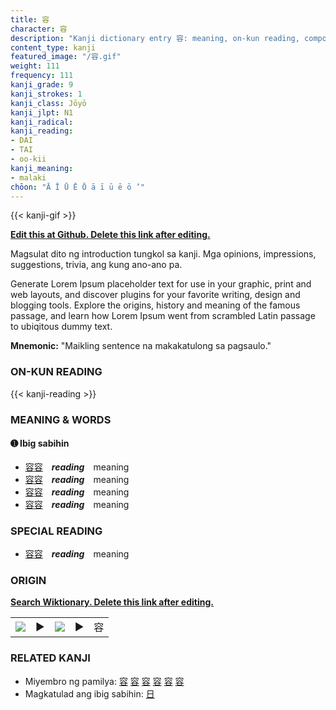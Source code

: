 ```yaml
---
title: 容
character: 容
description: "Kanji dictionary entry 容: meaning, on-kun reading, compounds, origin, related kanji"
content_type: kanji
featured_image: "/容.gif"
weight: 111
frequency: 111
kanji_grade: 9
kanji_strokes: 1
kanji_class: Jōyō
kanji_jlpt: N1
kanji_radical: 
kanji_reading: 
- DAI
- TAI
- oo-kii
kanji_meaning:
- malaki
chōon: "Ā Ī Ū Ē Ō ā ī ū ē ō ’"
---
```

[//]: # (Don't edit the line below. Kanji animated GIF code is automatically generated.)
{{< kanji-gif >}}

[//]: # (Edit below this line.)

**[Edit this at Github. Delete this link after editing.](https://github.com/tim0g/tim/tree/main/content/kanji/容/index.md)**

Magsulat dito ng introduction tungkol sa kanji. Mga opinions, impressions, suggestions, trivia, ang kung ano-ano pa.

Generate Lorem Ipsum placeholder text for use in your graphic, print and web layouts, and discover plugins for your favorite writing, design and blogging tools. Explore the origins, history and meaning of the famous passage, and learn how Lorem Ipsum went from scrambled Latin passage to ubiqitous dummy text.
 
**Mnemonic:** "Maikling sentence na makakatulong sa pagsaulo."

### ON-KUN READING

[//]: # (Don't edit the line below. ON-KUN READING code is automatically generated.)
{{< kanji-reading >}}

### MEANING & WORDS

#### ➊ **Ibig sabihin**
  - [容](../容)[容](../容)　***reading***　meaning
  - [容](../容)[容](../容)　***reading***　meaning
  - [容](../容)[容](../容)　***reading***　meaning
  - [容](../容)[容](../容)　***reading***　meaning

### SPECIAL READING
  - [容](../容)[容](../容)　***reading***　meaning

### ORIGIN

**[Search Wiktionary. Delete this link after editing.](https://wiktionary.org/wiki/容)**
<table class="kanji-table"><tr><td>
<img src="60px-容-bronze.svg.png">
</td><td>▶</td><td>
<img src="60px-容-oracle.svg.png">
</td><td>▶</td>
<td class="kanji-origin">容</td>
</tr></table>

### RELATED KANJI
- Miyembro ng pamilya: [容](../容) [容](../容) [容](../容) [容](../容) [容](../容) [容](../容)
- Magkatulad ang ibig sabihin: [日](../日)
